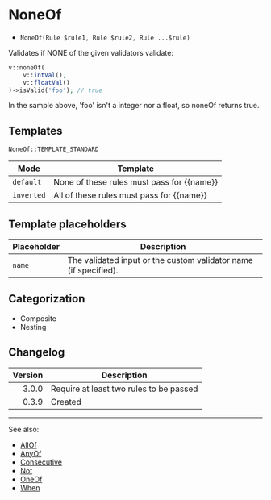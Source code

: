 # NoneOf

- `NoneOf(Rule $rule1, Rule $rule2, Rule ...$rule)`

Validates if NONE of the given validators validate:

```php
v::noneOf(
    v::intVal(),
    v::floatVal()
)->isValid('foo'); // true
```

In the sample above, 'foo' isn't a integer nor a float, so noneOf returns true.

## Templates

`NoneOf::TEMPLATE_STANDARD`

| Mode       | Template                                   |
|------------|--------------------------------------------|
| `default`  | None of these rules must pass for {{name}} |
| `inverted` | All of these rules must pass for {{name}}  |

## Template placeholders

| Placeholder | Description                                                      |
|-------------|------------------------------------------------------------------|
| `name`      | The validated input or the custom validator name (if specified). |

## Categorization

- Composite
- Nesting

## Changelog

| Version | Description                             |
|--------:|-----------------------------------------|
|   3.0.0 | Require at least two rules to be passed |
|   0.3.9 | Created                                 |

***
See also:

- [AllOf](AllOf.md)
- [AnyOf](AnyOf.md)
- [Consecutive](Consecutive.md)
- [Not](Not.md)
- [OneOf](OneOf.md)
- [When](When.md)
